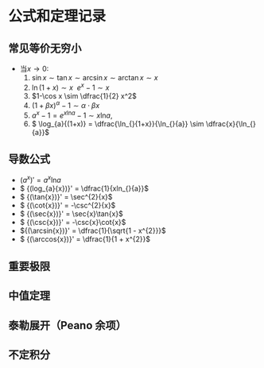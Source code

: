 
# 公式和定理记录

## 常见等价无穷小
+ 当$x\to0$:
    1. $\sin x\sim\tan x\sim\arcsin x\sim\arctan x\sim x$
    2. $\ln(1+x)\sim x$  $\ e^x - 1 \sim x$
    3. $1-\cos x \sim \dfrac{1}{2} x^2$ 
    4. $(1 + \beta x)^\alpha - 1 \sim \alpha  \cdot \beta x$
    5. $a^x - 1 = e^{x\ln_{}{a}} - 1 \sim x\ln_{}{a}$,
    6. $ \log_{a}{(1+x)} = \dfrac{\ln_{}{1+x}}{\ln_{}{a}} \sim \dfrac{x}{\ln_{}{a}}$

## 导数公式
+ ${(a^{x})}' = a^{x}\ln_{}{a}$
+ $ {(log_{a}{x})}' = \dfrac{1}{xln_{}{a}}$
+ $ {(\tan{x})}' = \sec^{2}{x}$
+ $ {(\cot{x})}' = -\csc^{2}{x}$
+ $ {(\sec{x})}' = \sec{x}\tan{x}$
+ $ {(\csc{x})}' = -\csc{x}\cot{x}$
+ ${(\arcsin{x})}' = \dfrac{1}{\sqrt{1 - x^{2}}}$
+ $ {(\arccos{x})}' = \dfrac{1}{1 + x^{2}}$
## 重要极限

## 中值定理

## 泰勒展开（Peano 余项）

## 不定积分

##
